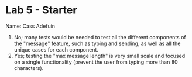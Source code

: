 # Lab 5 - Starter
Name: Cass Adefuin

1. No; many tests would be needed to test all the different components of the "message" feature, such as typing and sending, as well as all the unique cases for each component.
2. Yes; testing the "max message length" is very small scale and focused on a single functionality (prevent the user from typing more than 80 characters).

